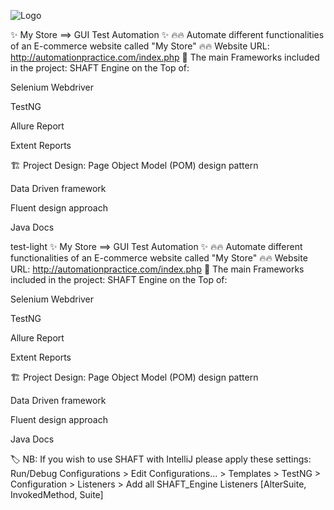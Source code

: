 
![Logo](https://user-images.githubusercontent.com/68038931/147390936-c6228337-9787-4aab-b5d6-826bc8e4e4a3.gif)



✨ My Store ==> GUI Test Automation ✨
🔥🔥 Automate different functionalities of an E-commerce website called "My Store" 🔥🔥
Website URL: http://automationpractice.com/index.php
📝 The main Frameworks included in the project:
SHAFT Engine on the Top of:

Selenium Webdriver

TestNG

Allure Report

Extent Reports


🏗️ Project Design:
Page Object Model (POM) design pattern

Data Driven framework

Fluent design approach

Java Docs


test-light
✨ My Store ==> GUI Test Automation ✨
🔥🔥 Automate different functionalities of an E-commerce website called "My Store" 🔥🔥
Website URL: http://automationpractice.com/index.php
📝 The main Frameworks included in the project:
SHAFT Engine on the Top of:

Selenium Webdriver

TestNG

Allure Report

Extent Reports


🏗️ Project Design:
Page Object Model (POM) design pattern

Data Driven framework

Fluent design approach

Java Docs

🏷️ NB: If you wish to use SHAFT with IntelliJ please apply these settings:
Run/Debug Configurations > Edit Configurations... > Templates > TestNG > Configuration > Listeners > Add all SHAFT_Engine Listeners [AlterSuite, InvokedMethod, Suite]
